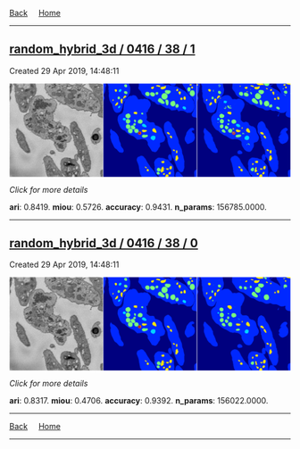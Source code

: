 
[Back](..)&nbsp;&nbsp;&nbsp;&nbsp;&nbsp;[Home](https://leapmanlab.github.io/snapshots)

---

<div class="summary"><a href="1"><h2>random_hybrid_3d / 0416 / 38 / 1</h2></a><p>Created 29 Apr 2019, 14:48:11
</p><a href="1"><img src="1/media/summary.png" align="center"></a><p>
<i>Click for more details</i>
</p></div>

**ari**: 0.8419. **miou**: 0.5726. **accuracy**: 0.9431. **n_params**: 156785.0000. 

---

<div class="summary"><a href="0"><h2>random_hybrid_3d / 0416 / 38 / 0</h2></a><p>Created 29 Apr 2019, 14:48:11
</p><a href="0"><img src="0/media/summary.png" align="center"></a><p>
<i>Click for more details</i>
</p></div>

**ari**: 0.8317. **miou**: 0.4706. **accuracy**: 0.9392. **n_params**: 156022.0000. 

---

[Back](..)&nbsp;&nbsp;&nbsp;&nbsp;&nbsp;[Home](https://leapmanlab.github.io/snapshots)

---